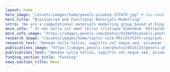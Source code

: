 ```yaml
---
layout: home
hero_image: "/assets/images/home/pexels-pixabay-372470.jpg" # You need to update this in CSS file
hero_title: "Bioinspired and Functional Materials Modelling"
intro: "We are a computational materials modelling group based at King’s College London in the Department of Chemistry"
more_info: " Ut nec nulla sit amet tellus tristique bibendum. Pellentesque condimentum a lorem vel tempor. Fusce ultrices, purus ac commodo interdum, ipsum turpis mattis nibh, ut pellentesque elit lacus vel est. Sed accumsan dapibus magna a pretium. <br/><br/>Nam tincidunt eros ac mi cursus, quis dignissim libero fermentum. Nulla egestas tellus ac placerat vestibulum."
more_info_image: "https://images.pexels.com/photos/8326459/pexels-photo-8326459.jpeg?crop=entropy&cs=srgb&dl=pexels-kindel-media-8326459.jpg&fit=crop&fm=jpg&h=480&w=640"
research_image: "/assets/images/home/taylor-vick-M5tzZtFCOfs-unsplash.jpg"
research_text: "Aenean nulla tellus, sagittis vel neque sed, accumsan fringilla lorem. Nullam euismod tellus sit amet arcu laoreet malesuada. Aliquam ut tortor elit. Sed id varius erat. Pellentesque nunc velit, volutpat nec facilisis quis, gravida ac metus. Pellentesque tristique magna enim, at consectetur arcu pretium id. Ut ultricies urna in velit aliquet, eget scelerisque massa rutrum."
publications_image: "https://images.pexels.com/photos/8515125/pexels-photo-8515125.jpeg?crop=entropy&cs=srgb&dl=pexels-yaroslav-shuraev-8515125.jpg&fit=crop&fm=jpg&h=1280&w=1920"
publications_text: "Aenean nulla tellus, sagittis vel neque sed, accumsan fringilla lorem. Nullam euismod tellus sit amet arcu laoreet malesuada. Aliquam ut tortor elit. Sed id varius erat. Pellentesque nunc velit, volutpat nec facilisis quis, gravida ac metus. Pellentesque tristique magna enim, at consectetur arcu pretium id. Ut ultricies urna in velit aliquet, eget scelerisque massa rutrum."
funding_section_title: "Funding"
news_section_title: News
---
```

